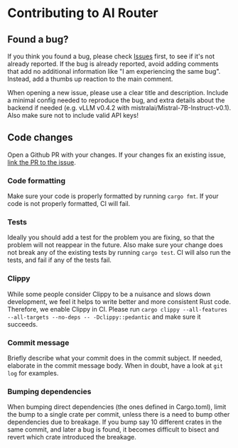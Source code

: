 # Contributing to AI Router

## Found a bug?

If you think you found a bug, please check [Issues](https://github.com/toverainc/ai-router/issues) first, to see if it's not already reported. If the bug is already reported, avoid adding comments that add no additional information like "I am experiencing the same bug". Instead, add a thumbs up reaction to the main comment.

When opening a new issue, please use a clear title and description. Include a minimal config needed to reproduce the bug, and extra details about the backend if needed (e.g. vLLM v0.4.2 with mistralai/Mistral-7B-Instruct-v0.1). Also make sure not to include valid API keys!

## Code changes

Open a Github PR with your changes. If your changes fix an existing issue, [link the PR to the issue](https://docs.github.com/en/issues/tracking-your-work-with-issues/linking-a-pull-request-to-an-issue).

### Code formatting

Make sure your code is properly formatted by running `cargo fmt`. If your code is not properly formatted, CI will fail.

### Tests

Ideally you should add a test for the problem you are fixing, so that the problem will not reappear in the future.
Also make sure your change does not break any of the existing tests by running `cargo test`. CI will also run the tests, and fail if any of the tests fail.

### Clippy

While some people consider Clippy to be a nuisance and slows down development, we feel it helps to write better and more consistent Rust code. Therefore, we enable Clippy in CI. Please run `cargo clippy --all-features --all-targets --no-deps -- -Dclippy::pedantic` and make sure it succeeds.

### Commit message

Briefly describe what your commit does in the commit subject. If needed, elaborate in the commit message body. When in doubt, have a look at `git log` for examples.

### Bumping dependencies

When bumping direct dependencies (the ones defined in Cargo.toml), limit the bump to a single crate per commit, unless there is a need to bump other dependencies due to breakage. If you bump say 10 different crates in the same commit, and later a bug is found, it becomes difficult to bisect and revert which crate introduced the breakage.
